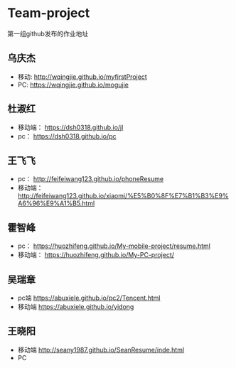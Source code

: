 # Team-project
第一组github发布的作业地址
## 乌庆杰
  - 移动:
        http://wqingjie.github.io/myfirstProject
  - PC:
        https://wqingjie.github.io/mogujie
## 杜淑红
  - 移动端： https://dsh0318.github.io/jl     
  - pc： https://dsh0318.github.io/pc
  
## 王飞飞
  - pc： http://feifeiwang123.github.io/phoneResume
  - 移动端： http://feifeiwang123.github.io/xiaomi/%E5%B0%8F%E7%B1%B3%E9%A6%96%E9%A1%B5.html
  
## 霍智峰
  - pc： https://huozhifeng.github.io/My-mobile-project/resume.html
  - 移动端： https://huozhifeng.github.io/My-PC-project/
## 吴瑞章
  - pc端  https://abuxiele.github.io/pc2/Tencent.html
  - 移动端  https://abuxiele.github.io/yidong
  
## 王晓阳
  - 移动端 http://seany1987.github.io/SeanResume/inde.html
  - PC  
  
  
